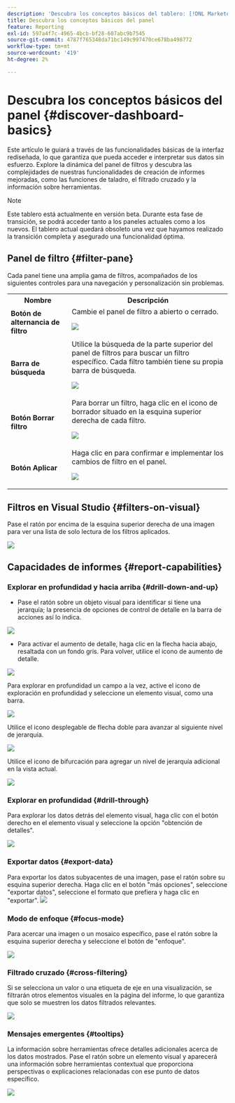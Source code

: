 ```yaml
---
description: 'Descubra los conceptos básicos del tablero: [!DNL Marketo Measure] - Producto'
title: Descubra los conceptos básicos del panel
feature: Reporting
exl-id: 597a4f7c-4965-4bcb-bf28-607abc9b7545
source-git-commit: 4787f765348da71bc149c997470ce678ba498772
workflow-type: tm+mt
source-wordcount: '419'
ht-degree: 2%

---
```


# Descubra los conceptos básicos del panel {#discover-dashboard-basics}

Este artículo le guiará a través de las funcionalidades básicas de la interfaz rediseñada, lo que garantiza que pueda acceder e interpretar sus datos sin esfuerzo. Explore la dinámica del panel de filtros y descubra las complejidades de nuestras funcionalidades de creación de informes mejoradas, como las funciones de taladro, el filtrado cruzado y la información sobre herramientas.

>[!NOTE]
>
>Este tablero está actualmente en versión beta. Durante esta fase de transición, se podrá acceder tanto a los paneles actuales como a los nuevos. El tablero actual quedará obsoleto una vez que hayamos realizado la transición completa y asegurado una funcionalidad óptima.

## Panel de filtro {#filter-pane}

Cada panel tiene una amplia gama de filtros, acompañados de los siguientes controles para una navegación y personalización sin problemas.

<table style="table-layout:auto"> 
 <tbody> 
  <tr> 
   <th>Nombre</th> 
   <th>Descripción</th>
  </tr> 
  <tr> 
   <td><b>Botón de alternancia de filtro</b></td>
   <td>Cambie el panel de filtro a abierto o cerrado.
   <p><img src="assets/discover-dashboard-basics-1.png"></td>
  </tr>
  <tr> 
   <td><b>Barra de búsqueda</b></td>
   <td>Utilice la búsqueda de la parte superior del panel de filtros para buscar un filtro específico. Cada filtro también tiene su propia barra de búsqueda.
   <p><img src="assets/discover-dashboard-basics-2.png"></td>
  </tr>
   <tr> 
   <td><b>Botón Borrar filtro</b></td>
   <td>Para borrar un filtro, haga clic en el icono de borrador situado en la esquina superior derecha de cada filtro.
   <p><img src="assets/discover-dashboard-basics-3.png"></td>
  </tr>
  <tr> 
   <td><b>Botón Aplicar</b></td>
   <td>Haga clic en para confirmar e implementar los cambios de filtro en el panel.
   <p><img src="assets/discover-dashboard-basics-3a.png"></td>
  </tr>
 </tbody> 
</table>

## Filtros en Visual Studio {#filters-on-visual}

Pase el ratón por encima de la esquina superior derecha de una imagen para ver una lista de solo lectura de los filtros aplicados.

![](assets/discover-dashboard-basics-3b.png)

## Capacidades de informes {#report-capabilities}

### Explorar en profundidad y hacia arriba {#drill-down-and-up}

* Pase el ratón sobre un objeto visual para identificar si tiene una jerarquía; la presencia de opciones de control de detalle en la barra de acciones así lo indica.

![](assets/discover-dashboard-basics-4.png)

* Para activar el aumento de detalle, haga clic en la flecha hacia abajo, resaltada con un fondo gris. Para volver, utilice el icono de aumento de detalle.

![](assets/discover-dashboard-basics-5.png)

Para explorar en profundidad un campo a la vez, active el icono de exploración en profundidad y seleccione un elemento visual, como una barra.

![](assets/discover-dashboard-basics-6.gif)

Utilice el icono desplegable de flecha doble para avanzar al siguiente nivel de jerarquía.

![](assets/discover-dashboard-basics-7.gif)

Utilice el icono de bifurcación para agregar un nivel de jerarquía adicional en la vista actual.

![](assets/discover-dashboard-basics-8.gif)

### Explorar en profundidad {#drill-through}

Para explorar los datos detrás del elemento visual, haga clic con el botón derecho en el elemento visual y seleccione la opción &quot;obtención de detalles&quot;.

![](assets/discover-dashboard-basics-9.gif)

### Exportar datos {#export-data}

Para exportar los datos subyacentes de una imagen, pase el ratón sobre su esquina superior derecha. Haga clic en el botón &quot;más opciones&quot;, seleccione &quot;exportar datos&quot;, seleccione el formato que prefiera y haga clic en &quot;exportar&quot;.
![](assets/discover-dashboard-basics-10.gif)

### Modo de enfoque {#focus-mode}

Para acercar una imagen o un mosaico específico, pase el ratón sobre la esquina superior derecha y seleccione el botón de &quot;enfoque&quot;.

![](assets/discover-dashboard-basics-11.gif)

### Filtrado cruzado {#cross-filtering}

Si se selecciona un valor o una etiqueta de eje en una visualización, se filtrarán otros elementos visuales en la página del informe, lo que garantiza que solo se muestren los datos filtrados relevantes.

![](assets/discover-dashboard-basics-12.gif)

### Mensajes emergentes {#tooltips}

La información sobre herramientas ofrece detalles adicionales acerca de los datos mostrados. Pase el ratón sobre un elemento visual y aparecerá una información sobre herramientas contextual que proporciona perspectivas o explicaciones relacionadas con ese punto de datos específico.

![](assets/discover-dashboard-basics-13.gif)
